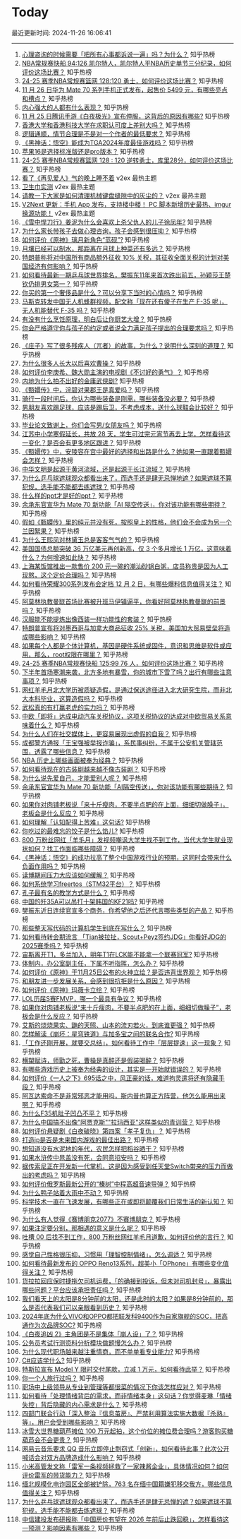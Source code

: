 # Today

最近更新时间: 2024-11-26 16:06:41

--- 
1. [心理咨询的时候需要「把所有心事都诉说一遍」吗？为什么？](https://www.zhihu.com/question/3052550016) 知乎热榜
2. [NBA常规赛快船 94:126 凯尔特人，凯尔特人平NBA历史单节三分纪录，如何评价这场比赛？](https://www.zhihu.com/question/5157633501) 知乎热榜
3. [24-25 赛季NBA常规赛篮网 128:120 勇士，如何评价这场比赛？](https://www.zhihu.com/question/5169322658) 知乎热榜
4. [11 月 26 日华为 Mate 70 系列手机正式发布，起售价 5499 元，有哪些亮点和槽点？](https://www.zhihu.com/question/5123195519) 知乎热榜
5. [内心强大的人都有什么表现？](https://www.zhihu.com/question/355778275) 知乎热榜
6. [11 月 25 日腾讯手游《白夜极光》宣布停服，这背后的原因有哪些?](https://www.zhihu.com/question/5077701117) 知乎热榜
7. [香港大学和香港科技大学在求职认可度上差别大吗？](https://www.zhihu.com/question/638497871) 知乎热榜
8. [逻辑通顺，情节合理是不是对一个作者的最低要求？](https://www.zhihu.com/question/4436287758) 知乎热榜
9. [《黑神话：悟空》能成为TGA2024年度最佳游戏吗？](https://www.zhihu.com/question/4910458603) 知乎热榜
10. [苹果16是选择标准版还是pro版本？](https://www.zhihu.com/question/772314465) 知乎热榜
11. [24-25 赛季NBA常规赛篮网 128 : 120 逆转勇士，库里28分，如何评价这场比赛？](https://www.zhihu.com/question/5169322658) 知乎热榜
12. [看了《再见爱人》气的晚上睡不着](https://www.v2ex.com/t/1092641) v2ex 最热主题
13. [卫生巾实测](https://www.v2ex.com/t/1092629) v2ex 最热主题
14. [请教一下大家是如何清理机械键盘缝隙中的灰尘的？](https://www.v2ex.com/t/1092625) v2ex 最热主题
15. [V2Next 更新：手机 App 发布，支持楼中楼！ PC 脚本新增历史最热、imgur 换源功能！](https://www.v2ex.com/t/1092623) v2ex 最热主题
16. [《雪中悍刀行》姜泥为什么会喜欢上杀父仇人的儿子徐凤年?](https://www.zhihu.com/question/509212732) 知乎热榜
17. [为什么家长带孩子去做心理咨询，孩子会感到很压抑？](https://www.zhihu.com/question/4660462888) 知乎热榜
18. [如何评价《原神》璃月新角色“蓝砚”?](https://www.zhihu.com/question/5175613788) 知乎热榜
19. [月壤已经可以制水，那距离在月球上种菜还有多远？](https://www.zhihu.com/question/3582255498) 知乎热榜
20. [特朗普称将对中国所有商品额外征收 10% 关税，其征收全面关税的计划对美国经济有何影响？](https://www.zhihu.com/question/5168887131) 知乎热榜
21. [如何看待最新一期乒乓球世界排名，樊振东11年来首次跌出前五，孙颖莎王楚钦仍排男女第一？](https://www.zhihu.com/question/5170137745) 知乎热榜
22. [你买的第一个奢侈品是什么？可以分享下当时的心情吗？](https://www.zhihu.com/question/1810676011) 知乎热榜
23. [马斯克转发中国无人机蜂群视频，配文称「现在还有傻子在生产 F-35 呢」，无人机能替代 F-35 吗？](https://www.zhihu.com/question/5106598628) 知乎热榜
24. [有没有什么烹饪原理，明白后让你厨艺大增？](https://www.zhihu.com/question/3462786405) 知乎热榜
25. [你会严格遵守你与孩子的约定或者说全力满足孩子提出的合理要求吗？](https://www.zhihu.com/question/3996679441) 知乎热榜
26. [《庄子》写了很多残疾人（兀者）的故事，为什么？说明什么深刻的道理？](https://www.zhihu.com/question/4020118041) 知乎热榜
27. [为什么很多人长大以后喜欢曹操？](https://www.zhihu.com/question/2597182066) 知乎热榜
28. [如何评价李庚希、魏大勋主演的电视剧《不讨好的勇气》？](https://www.zhihu.com/question/4225287128) 知乎热榜
29. [内地为什么拍不出好的金庸武侠剧?](https://www.zhihu.com/question/430895396) 知乎热榜
30. [《甄嬛传》中，浣碧对果郡王是真爱吗？](https://www.zhihu.com/question/658130894) 知乎热榜
31. [骑行一段时间后，你认为哪些装备是刚需，哪些装备没必要？](https://www.zhihu.com/question/656724745) 知乎热榜
32. [男朋友喜欢踢足球，应该是踢后卫，不考虑成本，送什么球鞋会比较好？](https://www.zhihu.com/question/4271933103) 知乎热榜
33. [毕业论文致谢上，你们会写男/女朋友吗？](https://www.zhihu.com/question/4274498113) 知乎热榜
34. [江苏中小学寒假延长，共放 28 天，学生可过完元宵节再去上学，怎样看待这一变化？是否会有更多地区跟进？](https://www.zhihu.com/question/5154362707) 知乎热榜
35. [《甄嬛传》中，安陵容在宫中最好的选择和出路是什么？她如果一直跟着甄嬛会怎样？](https://www.zhihu.com/question/533909375) 知乎热榜
36. [中华文明是起源于黄河流域，还是起源于长江流域？](https://www.zhihu.com/question/4625413607) 知乎热榜
37. [为什么乒乓球遮球观众都看出来了，而选手还是肆无忌惮地遮？如果遮球不算犯规，选手能不能都去练遮球？](https://www.zhihu.com/question/5022410879) 知乎热榜
38. [什么样的ppt才是好的ppt？](https://www.zhihu.com/question/298361291) 知乎热榜
39. [余承东官宣华为 Mate 70 新功能「AI 隔空传送」，你对该功能有哪些期待？](https://www.zhihu.com/question/5068220172) 知乎热榜
40. [假如《甄嬛传》里的纯元并没有死，按照皇上的性格，他们会不会成为另一个兰因絮果？](https://www.zhihu.com/question/527168394) 知乎热榜
41. [为什么王熙凤对林黛玉总是客客气气的？](https://www.zhihu.com/question/4466079402) 知乎热榜
42. [美国国债总额突破 36 万亿美元再创新高，仅 3 个多月增长 1 万亿，这意味着什么？为何增速如此快？](https://www.zhihu.com/question/5021691875) 知乎热榜
43. [上海某饭馆推出一款售价 200 元一碗的潮汕砂锅白粥，店员称贵是因为人工现熬，这个定价合理吗？](https://www.zhihu.com/question/5162799250) 知乎热榜
44. [如何看待荣耀300系列发布会定档 12 月 2 日，有哪些爆料信息值得关注？](https://www.zhihu.com/question/5070288710) 知乎热榜
45. [阿莫林执教曼联首场比赛被升班马伊镇逼平，你看好阿莫林执教曼联的前景吗？](https://www.zhihu.com/question/5056996142) 知乎热榜
46. [汉服能不能提炼出像西装一样功能性的套装？](https://www.zhihu.com/question/420568915) 知乎热榜
47. [特朗普宣布将对墨西哥与加拿大商品征收 25% 关税，美国加大贸易壁垒将造成哪些影响？](https://www.zhihu.com/question/5157368793) 知乎热榜
48. [如果每个人都是个体计算机，基因是硬件系统或固件，意识和思维是软件或应用，那么，root权限在哪里？](https://www.zhihu.com/question/4459710058) 知乎热榜
49. [24-25 赛季NBA常规赛快船 125:99 76 人，如何评价这场比赛？](https://www.zhihu.com/question/5056556644) 知乎热榜
50. [下半年首场寒潮来袭，北方多地有暴雪，你的城市下雪了吗？出行有哪些注意事项？](https://www.zhihu.com/question/5057813547) 知乎热榜
51. [网红羊毛月北大学历被质疑造假，是通过保送途径进入北大研究生院，而非北大本科毕业，这算造假吗？](https://www.zhihu.com/question/5156577598) 知乎热榜
52. [武松真的有打赢老虎的实力吗？](https://www.zhihu.com/question/4040884575) 知乎热榜
53. [中欧「即将」达成电动汽车关税协议，这项关税协议的达成对中欧贸易关系意味着什么？](https://www.zhihu.com/question/4999641916) 知乎热榜
54. [为什么人们在社交媒体上，更容易展现出虚假的自我？](https://www.zhihu.com/question/4898656930) 知乎热榜
55. [成都警方通报「王宝强被举报诈骗」，系民事纠纷，不属于公安机关管辖范围，透露了哪些信息？](https://www.zhihu.com/question/5111422573) 知乎热榜
56. [NBA  历史上哪些画面被奉为经典？](https://www.zhihu.com/question/543346987) 知乎热榜
57. [如何看待现在的古装剧越来越不像古装剧？](https://www.zhihu.com/question/337374117) 知乎热榜
58. [为什么说先爱自己，才能爱别人呢？](https://www.zhihu.com/question/874663189) 知乎热榜
59. [余承东官宣华为 Mate 70 新功能「AI隔空传送」，你对该功能有哪些期待？](https://www.zhihu.com/question/5068220172) 知乎热榜
60. [如果你对肉铺老板说「来十斤瘦肉，不要半点肥的在上面，细细切做臊子」，老板会是什么反应？](https://www.zhihu.com/question/4411719772) 知乎热榜
61. [如何理解「认知配得上苦难」这句话?](https://www.zhihu.com/question/5017618343) 知乎热榜
62. [你吃过的最难忘的饺子是什么馅儿?](https://www.zhihu.com/question/579922916) 知乎热榜
63. [800 万粉丝网红「羊毛月」发视频嘲讽大学生找不到工作，当代大学生就业现状如何？找工作面临哪些障碍？](https://www.zhihu.com/question/5073011638) 知乎热榜
64. [《黑神话：悟空》的成功拉高了整个中国游戏行业的预期，这同时会带来什么负面作用吗？](https://www.zhihu.com/question/4852768089) 知乎热榜
65. [读博期间压力大应该如何缓解？](https://www.zhihu.com/question/577432941) 知乎热榜
66. [如何系统学习freertos（STM32平台）？](https://www.zhihu.com/question/332352204) 知乎热榜
67. [孔子最有名的教学方式是什么？](https://www.zhihu.com/question/4982463606) 知乎热榜
68. [中国的歼35A可以吊打十架韩国的KF21吗?](https://www.zhihu.com/question/3427596866) 知乎热榜
69. [樊振东近日连续官宣多个商务，你希望他之后还代言哪些类型的产品？](https://www.zhihu.com/question/5061633009) 知乎热榜
70. [那些整天写代码的计算机学生到底在写什么？](https://www.zhihu.com/question/633141089) 知乎热榜
71. [如何看待转会期流言 「Tian被拉扯，Scout+Peyz签约JDG」你看好JDG的2025赛季吗？](https://www.zhihu.com/question/5060130176) 知乎热榜
72. [宙斯离开T1，多兰加入，明年T1在LCK能不能拿一个联赛冠军?](https://www.zhihu.com/question/4902576932) 知乎热榜
73. [体制内，办公室副主任，下属不听指挥，怎么办？](https://www.zhihu.com/question/2987119708) 知乎热榜
74. [如何评价《原神》于11月25日公布的火神立绘？是否违背世界观？](https://www.zhihu.com/question/5082770544) 知乎热榜
75. [和朋友进一步发展关系，会感到很抗拒是什么原因？](https://www.zhihu.com/question/4797980160) 知乎热榜
76. [如何评价《原神》玛薇卡立绘？](https://www.zhihu.com/question/5078581100) 知乎热榜
77. [LOL历届S赛FMVP，哪一个最具有争议？](https://www.zhihu.com/question/403685877) 知乎热榜
78. [如果你对肉铺老板说“来十斤瘦肉，不要半点肥的在上面，细细切做臊子”，老板会是什么反应？](https://www.zhihu.com/question/4411719772) 知乎热榜
79. [艾斯的烧烧果实、鼬的天照、山本的流刃若火，到底谁更强？](https://www.zhihu.com/question/4838064654) 知乎热榜
80. [怎样解读《崩坏：星穹铁道》与加多宝之间的联名合作?](https://www.zhihu.com/question/4995028704) 知乎热榜
81. [「工作还刚开展，就要交总结」，如何看待工作中「层层提速」这一现象？](https://www.zhihu.com/question/3924638459) 知乎热榜
82. [横槊赋诗，师勖之死，曹操是真醉还是假装喝醉？](https://www.zhihu.com/question/3952623407) 知乎热榜
83. [有哪些游戏历史上被奉为经典的设计，其实是一开始就错误的？](https://www.zhihu.com/question/4853030912) 知乎热榜
84. [如何评价《一人之下》695话之中，风正豪的话，难道拘灵遣将还有隐藏手段？](https://www.zhihu.com/question/4873255023) 知乎热榜
85. [阿瓦达索命不是非常邪恶才能用吗，斯内普也算正方阵营，他怎么能用出来啊？](https://www.zhihu.com/question/413227026) 知乎热榜
86. [为什么F35机肚子凹凸不平？](https://www.zhihu.com/question/4694268387) 知乎热榜
87. [为什么中国搞不出像"阿贾克斯""拉玛西亚"这样类似的青训营？](https://www.zhihu.com/question/4953432893) 知乎热榜
88. [如何评价悬疑剧《白夜破晓》第四案「孝子复仇」？](https://www.zhihu.com/question/4999813251) 知乎热榜
89. [打造ip是否是未来国内游戏的最佳出路？](https://www.zhihu.com/question/4931684875) 知乎热榜
90. [想知道没有水泥地的年代，农民怎样把稻谷晒干？](https://www.zhihu.com/question/324079818) 知乎热榜
91. [如果水浒传中晁盖没有死，会同意招安吗？](https://www.zhihu.com/question/4021425933) 知乎热榜
92. [据传索尼正在开发新一代掌机，这是因为感受到任天堂Switch带来的压力而做出的考虑吗？](https://www.zhihu.com/question/5073414593) 知乎热榜
93. [如何评价俄罗斯最新公开的“榛树”中程高超音速导弹？](https://www.zhihu.com/question/4783111946) 知乎热榜
94. [为什么鸭子站着大雨中不动？](https://www.zhihu.com/question/47265382) 知乎热榜
95. [科学技术一直在飞速发展，有哪些正在或即将颠覆我们日常生活的新认知？](https://www.zhihu.com/question/3582261322) 知乎热榜
96. [为什么有人觉得《赛博朋克2077》不赛博朋克？](https://www.zhihu.com/question/436950342) 知乎热榜
97. [如果注定要分别，那相遇的意义是什么呢？](https://www.zhihu.com/question/2441991919) 知乎热榜
98. [吐槽 00 后找不到工作，800 万粉丝网红羊毛月道歉，如何评价他的言行？](https://www.zhihu.com/question/4986743647) 知乎热榜
99. [感觉自己性格很压抑，习惯用「理智控制情绪」，怎么调适？](https://www.zhihu.com/question/667898329) 知乎热榜
100. [如何看待最新发布的 OPPO Reno13系列，超美小「OPhone」有哪些变化值得关注？](https://www.zhihu.com/question/5068797239) 知乎热榜
101. [货拉拉回应保时捷拖欠司机运费，「的确接到投诉，但未对司机封号」，暴露出哪些问题？平台应该承担责任吗？](https://www.zhihu.com/question/4990347560) 知乎热榜
102. [我们看天上的太阳是8分钟前的太阳，还是此时的太阳？如果是8分钟前的，那么是否代表我们可以亲眼看到历史？](https://www.zhihu.com/question/614860173) 知乎热榜
103. [2024年底为什么VIVO和OPPO都把联发科9400作为自家旗舰的SOC，把高通作为次品牌SOC?](https://www.zhihu.com/question/3181944002) 知乎热榜
104. [《白夜追凶 2》主角团是不是集体「崩人设」了？](https://www.zhihu.com/question/4844302865) 知乎热榜
105. [公务员考试行测资料分析模块做题慢怎么办？](https://www.zhihu.com/question/3689599117) 知乎热榜
106. [为什么现代职场越来越注重情商，而不单单看专业能力?](https://www.zhihu.com/question/4786354832) 知乎热榜
107. [C#应该学什么?](https://www.zhihu.com/question/4078540632) 知乎热榜
108. [特斯拉宣布 Model Y 限时交付尾款，立减 1 万元，如何看待此举？](https://www.zhihu.com/question/5065869207) 知乎热榜
109. [你一个人旅行过吗？](https://www.zhihu.com/question/657705948) 知乎热榜
110. [职场中上级领导从专业到管理等都很菜的情况下你该怎样应对？](https://www.zhihu.com/question/4942468887) 知乎热榜
111. [如何看待「处理情绪背后的需求，而非情绪本身」这句话？你觉得麦琳「情绪失控」背后隐藏的内心需求是什么？](https://www.zhihu.com/question/3951667619) 知乎热榜
112. [四部门联合行动「深入整治『信息茧房』、严禁利用算法实施大数据『杀熟』等」，用户会受到哪些影响？](https://www.zhihu.com/question/5012882084) 知乎热榜
113. [冰雪大世界糖葫芦摊位 100 万元起拍，这个价位的摊位费合理吗？游客购买糖葫芦会不会更贵？](https://www.zhihu.com/question/5065843720) 知乎热榜
114. [网易云音乐要求 QQ 音乐立即停止剽窃式「创新」，如何看待此事？此次公开喊话会对双方品牌造成什么影响？](https://www.zhihu.com/question/5081019711) 知乎热榜
115. [小米高管发文称「雷军一条视频拯救了一家辣酱企业」，具体情况如何？如何评价雷军的带货能力？](https://www.zhihu.com/question/4864262553) 知乎热榜
116. [缅北规模化电诈园区全部被铲除，763 名在缅中国籍嫌犯移交我方，哪些信息值得关注？](https://www.zhihu.com/question/4757292409) 知乎热榜
117. [为什么乒乓球遮球观众都看出来了，而选手还是肆无忌惮的遮？如果遮球不算犯规，选手能不能都去练遮球？](https://www.zhihu.com/question/5022410879) 知乎热榜
118. [中信建投发布研报称「中国房价有望在 2026 年前后止跌回稳」，怎样看待这一预测？影响因素有哪些？](https://www.zhihu.com/question/5073499722) 知乎热榜
